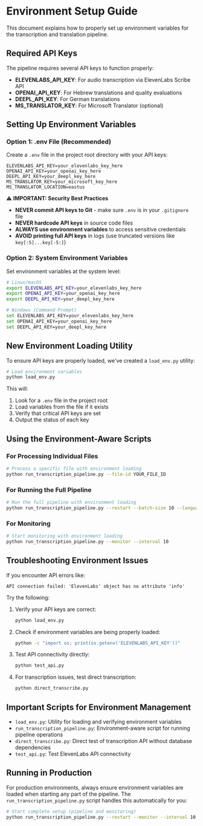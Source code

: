 # Environment Setup Guide

This document explains how to properly set up environment variables for the transcription and translation pipeline.

## Required API Keys

The pipeline requires several API keys to function properly:

- **ELEVENLABS_API_KEY**: For audio transcription via ElevenLabs Scribe API
- **OPENAI_API_KEY**: For Hebrew translations and quality evaluations
- **DEEPL_API_KEY**: For German translations
- **MS_TRANSLATOR_KEY**: For Microsoft Translator (optional)

## Setting Up Environment Variables

### Option 1: .env File (Recommended)

Create a `.env` file in the project root directory with your API keys:

```
ELEVENLABS_API_KEY=your_elevenlabs_key_here
OPENAI_API_KEY=your_openai_key_here
DEEPL_API_KEY=your_deepl_key_here
MS_TRANSLATOR_KEY=your_microsoft_key_here
MS_TRANSLATOR_LOCATION=eastus
```

⚠️ **IMPORTANT: Security Best Practices**

- **NEVER commit API keys to Git** - make sure `.env` is in your `.gitignore` file
- **NEVER hardcode API keys** in source code files
- **ALWAYS use environment variables** to access sensitive credentials
- **AVOID printing full API keys** in logs (use truncated versions like `key[:5]...key[-5:]`)

### Option 2: System Environment Variables

Set environment variables at the system level:

```bash
# Linux/macOS
export ELEVENLABS_API_KEY=your_elevenlabs_key_here
export OPENAI_API_KEY=your_openai_key_here
export DEEPL_API_KEY=your_deepl_key_here

# Windows (Command Prompt)
set ELEVENLABS_API_KEY=your_elevenlabs_key_here
set OPENAI_API_KEY=your_openai_key_here
set DEEPL_API_KEY=your_deepl_key_here
```

## New Environment Loading Utility

To ensure API keys are properly loaded, we've created a `load_env.py` utility:

```bash
# Load environment variables
python load_env.py
```

This will:
1. Look for a `.env` file in the project root
2. Load variables from the file if it exists
3. Verify that critical API keys are set
4. Output the status of each key

## Using the Environment-Aware Scripts

### For Processing Individual Files

```bash
# Process a specific file with environment loading
python run_transcription_pipeline.py --file-id YOUR_FILE_ID
```

### For Running the Full Pipeline

```bash
# Run the full pipeline with environment loading
python run_transcription_pipeline.py --restart --batch-size 10 --languages en,de,he
```

### For Monitoring

```bash
# Start monitoring with environment loading
python run_transcription_pipeline.py --monitor --interval 10
```

## Troubleshooting Environment Issues

If you encounter API errors like:

```
API connection failed: 'ElevenLabs' object has no attribute 'info'
```

Try the following:

1. Verify your API keys are correct:
   ```bash
   python load_env.py
   ```

2. Check if environment variables are being properly loaded:
   ```bash
   python -c "import os; print(os.getenv('ELEVENLABS_API_KEY'))"
   ```

3. Test API connectivity directly:
   ```bash
   python test_api.py
   ```

4. For transcription issues, test direct transcription:
   ```bash
   python direct_transcribe.py
   ```

## Important Scripts for Environment Management

- `load_env.py`: Utility for loading and verifying environment variables
- `run_transcription_pipeline.py`: Environment-aware script for running pipeline operations
- `direct_transcribe.py`: Direct test of transcription API without database dependencies
- `test_api.py`: Test ElevenLabs API connectivity

## Running in Production

For production environments, always ensure environment variables are loaded when starting any part of the pipeline. The `run_transcription_pipeline.py` script handles this automatically for you:

```bash
# Start complete setup (pipeline and monitoring)
python run_transcription_pipeline.py --restart --monitor --interval 10
```